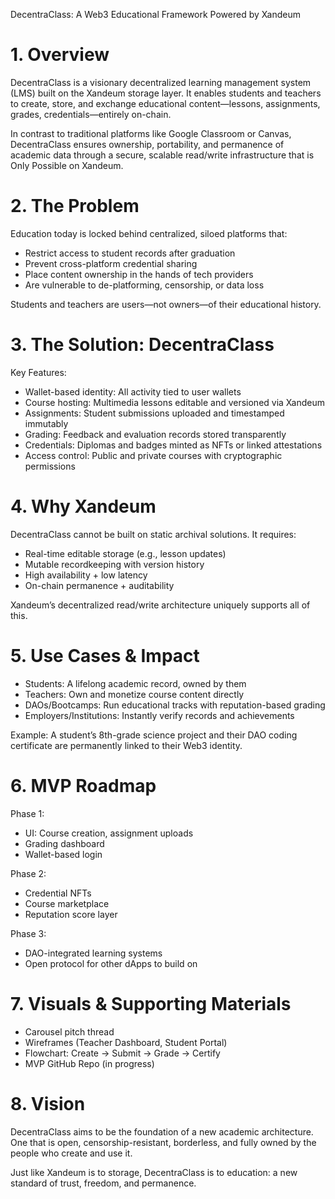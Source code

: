 DecentraClass: A Web3 Educational Framework Powered by Xandeum

# 1. Overview

DecentraClass is a visionary decentralized learning management system (LMS) built on the Xandeum storage layer. It enables students and teachers to create, store, and exchange educational content—lessons, assignments, grades, credentials—entirely on-chain.

In contrast to traditional platforms like Google Classroom or Canvas, DecentraClass ensures ownership, portability, and permanence of academic data through a secure, scalable read/write infrastructure that is Only Possible on Xandeum.

# 2. The Problem

Education today is locked behind centralized, siloed platforms that:
- Restrict access to student records after graduation
- Prevent cross-platform credential sharing
- Place content ownership in the hands of tech providers
- Are vulnerable to de-platforming, censorship, or data loss

Students and teachers are users—not owners—of their educational history.

# 3. The Solution: DecentraClass

Key Features:
- Wallet-based identity: All activity tied to user wallets
- Course hosting: Multimedia lessons editable and versioned via Xandeum
- Assignments: Student submissions uploaded and timestamped immutably
- Grading: Feedback and evaluation records stored transparently
- Credentials: Diplomas and badges minted as NFTs or linked attestations
- Access control: Public and private courses with cryptographic permissions

# 4. Why Xandeum

DecentraClass cannot be built on static archival solutions. It requires:
- Real-time editable storage (e.g., lesson updates)
- Mutable recordkeeping with version history
- High availability + low latency
- On-chain permanence + auditability

Xandeum’s decentralized read/write architecture uniquely supports all of this.

# 5. Use Cases & Impact

- Students: A lifelong academic record, owned by them
- Teachers: Own and monetize course content directly
- DAOs/Bootcamps: Run educational tracks with reputation-based grading
- Employers/Institutions: Instantly verify records and achievements

Example: A student’s 8th-grade science project and their DAO coding certificate are permanently linked to their Web3 identity.

# 6. MVP Roadmap

Phase 1:
- UI: Course creation, assignment uploads
- Grading dashboard
- Wallet-based login

Phase 2:
- Credential NFTs
- Course marketplace
- Reputation score layer

Phase 3:
- DAO-integrated learning systems
- Open protocol for other dApps to build on

# 7. Visuals & Supporting Materials

- Carousel pitch thread
- Wireframes (Teacher Dashboard, Student Portal)
- Flowchart: Create → Submit → Grade → Certify
- MVP GitHub Repo (in progress)

# 8. Vision

DecentraClass aims to be the foundation of a new academic architecture. One that is open, censorship-resistant, borderless, and fully owned by the people who create and use it.

Just like Xandeum is to storage, DecentraClass is to education: a new standard of trust, freedom, and permanence.
